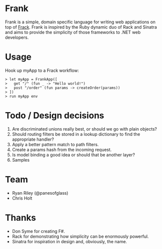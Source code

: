 Frank
============
Frank is a simple, domain specific language for writing web applications on top of [Frack](http://nwsgi.net/). Frank is inspired by the Ruby dynamic duo of Rack and Sinatra and aims to provide the simplicity of those frameworks to .NET web developers.  

Usage
============

Hook up myApp to a Frack workflow:

    > let myApp = FrankApp([
    >   get "/" (fun _ -> "Hello world!")
    >   post "/order" (fun params -> createOrder(params))
    > ])
    > run myApp env

Todo / Design decisions
============
1. Are discriminated unions really best, or should we go with plain objects?
2. Should routing filters be stored in a lookup dictionary to find the appropriate handler?
3. Apply a better pattern match to path filters.
4. Create a params hash from the incoming request.
5. Is model binding a good idea or should that be another layer? 
6. Samples

Team
============
* Ryan Riley (@panesofglass)
* Chris Holt

Thanks
============
* Don Syme for creating F#.
* Rack for demonstrating how simplicity can be enormously powerful.
* Sinatra for inspiration in design and, obviously, the name.

